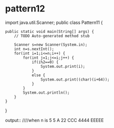 # pattern12

import java.util.Scanner;
public class Pattern11 {

	public static void main(String[] args) {
		// TODO Auto-generated method stub

		Scanner s=new Scanner(System.in);
		int n=s.nextInt();
		for(int i=1;i<=n;i++) {
			for(int j=1;j<=i;j++) {
				if(i%2==0) {
					System.out.print(i);
				}
				else {
					System.out.print((char)(i+64));
				}
			}
			System.out.println();
		}
	}

}

output::                           ////when n is 5
5
A
22
CCC
4444
EEEEE
